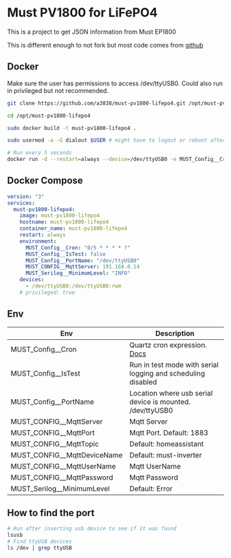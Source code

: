 # Must PV1800 for LiFePO4

This is a project to get JSON information from Must EP1800

This is different enough to not fork but most code comes from [github](https://github.com/jacokok/must-ep1800)

## Docker

Make sure the user has permissions to access /dev/ttyUSB0. Could also run in privileged but not recommended.

```bash
git clone https://github.com/a3838/must-pv1800-lifepo4.git /opt/must-pv1800-lifepo4

cd /opt/must-pv1800-lifepo4

sudo docker build -t must-pv1800-lifepo4 .

sudo usermod -a -G dialout $USER # might have to logout or reboot after this

# Run every 5 seconds
docker run -d --restart=always --device=/dev/ttyUSB0 -e MUST_Config__Cron='0/5 * * * * ?' -e MUST_CONFIG__MqttServer='serverNameOrIP' -e MUST_CONFIG__MqttUserName='username' -e MUST_CONFIG__MqttPassword='pass' must-pv1800-lifepo4

```

## Docker Compose

```yaml
version: "3"
services:
  must-pv1800-lifepo4:
    image: must-pv1800-lifepo4
    hostname: must-pv1800-lifepo4
    container_name: must-pv1800-lifepo4
    restart: always
    environment:
      MUST_Config__Cron: "0/5 * * * * ?"
      MUST_Config__IsTest: false
      MUST_Config__PortName: "/dev/ttyUSB0"
      MUST_CONFIG__MqttServer: 191.168.0.14
      MUST_Serilog__MinimumLevel: "INFO"
    devices:
      - /dev/ttyUSB0:/dev/ttyUSB0:rwm
    # privileged: true
```

## Env

[quartz]: https://www.quartz-scheduler.net/documentation/quartz-3.x/tutorial/crontriggers.html#example-cron-expressions

| Env                         | Description                                                  |
| --------------------------- | ------------------------------------------------------------ |
| MUST_Config__Cron           | Quartz cron expression. [Docs][quartz]                       |
| MUST_Config__IsTest         | Run in test mode with serial logging and scheduling disabled |
| MUST_Config__PortName       | Location where usb serial device is mounted. /dev/ttyUSB0    |
| MUST_CONFIG__MqttServer     | Mqtt Server                                                  |
| MUST_CONFIG__MqttPort       | Mqtt Port. Default: 1883                                     |
| MUST_CONFIG__MqttTopic      | Default: homeassistant                                       |
| MUST_CONFIG__MqttDeviceName | Default: must-inverter                                       |
| MUST_CONFIG__MqttUserName   | Mqtt UserName                                                |
| MUST_CONFIG__MqttPassword   | Mqtt Password                                                |
| MUST_Serilog__MinimumLevel  | Default: Error                                               |

## How to find the port

```bash
# Run after inserting usb device to see if it was found
lsusb
# Find ttyUSB devices
ls /dev | grep ttyUSB
```
